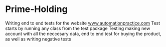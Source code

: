 # Prime-Holding
Writing end to end tests for the website www.automationpractice.com
Test starts by running any class from the test package
Testing making new account with all the neccesary data, end to end test for buying the product, as well as writing negative tests
